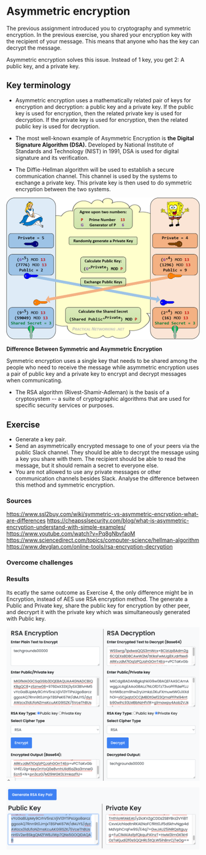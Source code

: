 # Asymmetric encryption

The previous assignment introduced you to cryptography and symmetric encryption. In the previous exercise, you shared your encryption key with the recipient of your message. This means that anyone who has the key can decrypt the message.

Asymmetric encryption solves this issue. Instead of 1 key, you get 2: A public key, and a private key.


## Key terminology

* Asymmetric encryption uses a mathematically related pair of keys for encryption and decryption: a public key and a private key. If the public key is used for encryption, then the related private key is used for decryption. If the private key is used for encryption, then the related public key is used for decryption.

* The most well-known example of Asymmetric Encryption is **the Digital Signature Algorithm (DSA).** Developed by National Institute of Standards and Technology (NIST) in 1991, DSA is used for digital signature and its verification.

* The Diffie-Hellman algorithm will be used to establish a secure communication channel. This channel is used by the systems to exchange a private key. This private key is then used to do symmetric encryption between the two systems.

![Screenshot](https://github.com/Techgrounds-Cloud-9/cloud-9-elenageller/blob/main/00_includes/SECURITY/SEC-05-01.png)

**Difference Between Symmetric and Asymmetric Encryption**

Symmetric encryption uses a single key that needs to be shared among the people who need to receive the message while asymmetric encryption uses a pair of public key and a private key to encrypt and decrypt messages when communicating.

* The RSA algorithm (Rivest-Shamir-Adleman) is the basis of a cryptosystem -- a suite of cryptographic algorithms that are used for specific security services or purposes.

## Exercise

* Generate a key pair.
* Send an asymmetrically encrypted message to one of your peers via the public Slack channel. They should be able to decrypt the message using a key you share with them. The recipient should be able to read the message, but it should remain a secret to everyone else.
* You are not allowed to use any private messages or other communication channels besides Slack. Analyse the difference between this method and symmetric encryption.




### Sources

https://www.ssl2buy.com/wiki/symmetric-vs-asymmetric-encryption-what-are-differences
https://cheapsslsecurity.com/blog/what-is-asymmetric-encryption-understand-with-simple-examples/
https://www.youtube.com/watch?v=Pq8gNbvfaoM
https://www.sciencedirect.com/topics/computer-science/hellman-algorithm
https://www.devglan.com/online-tools/rsa-encryption-decryption



### Overcome challenges


### Results

Its ecatly the same outcome as Exercise 4, the only difference might be in Encryption, instead of AES use RSA encryption method. The generate a Public and Private key, share the public key for encryption by other peer, and decryprt it with the private key which was simultaneously generated with Public key.

![Screenshot](https://github.com/Techgrounds-Cloud-9/cloud-9-elenageller/blob/main/00_includes/SECURITY/SEC-05-02.png)


![Screenshot](https://github.com/Techgrounds-Cloud-9/cloud-9-elenageller/blob/main/00_includes/SECURITY/SEC-05-03.png)





